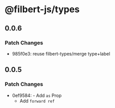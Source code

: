 # @filbert-js/types

## 0.0.6

### Patch Changes

- 985f0e3: reuse filbert-types/merge type+label

## 0.0.5

### Patch Changes

- 0ef9584: - Add `as` Prop
  - Add `forward ref`
